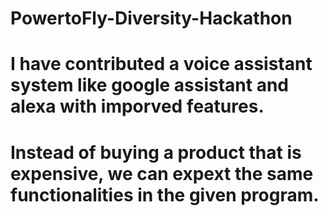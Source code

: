 # PowertoFly-Diversity-Hackathon

# I have contributed a voice assistant system like google assistant and alexa with imporved features.

# Instead of buying a product that is expensive, we can expext the same functionalities in the given program.

